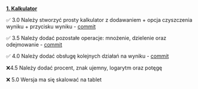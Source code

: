 [**1. Kalkulator**](Calculator/)

✅ 3.0 Należy stworzyć prosty kalkulator z dodawaniem + opcja czyszczenia
wyniku + przycisku wyniku - [commit](https://github.com/apetor56/ios/commit/0858ea4f5df48e8981e67efedff4124196c00173)

✅ 3.5 Należy dodać pozostałe operacje: mnożenie, dzielenie oraz
odejmowanie - [commit](https://github.com/apetor56/ios/commit/0858ea4f5df48e8981e67efedff4124196c00173)

✅ 4.0 Należy dodać obsługę kolejnych działań na wyniku - [commit](https://github.com/apetor56/ios/commit/0858ea4f5df48e8981e67efedff4124196c00173)

❌4.5 Należy dodać procent, znak ujemny, logarytm oraz potęgę

❌ 5.0 Wersja ma się skalować na tablet